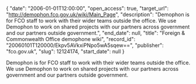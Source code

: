 {
  "date": "2006-01-01T12:00:00", 
  "open_access": true, 
  "target_url": "http://demophon.fco.gov.uk/wiki/Main_Page", 
  "description": "Demophon is for FCO staff to work with their wider teams outside the office. We use Demophon to work on shared projects with our partners across government and our partners outside government.", 
  "end_date": null, 
  "title": "Foreign & Commonwealth Office demophone wiki", 
  "record_id": "20060101T120000/Ekpv5AVkxiPNpo5wA5sqew==", 
  "publisher": "fco.gov.uk", 
  "slug": 12124174, 
  "start_date": null
}

Demophon is for FCO staff to work with their wider teams outside the office. We use Demophon to work on shared projects with our partners across government and our partners outside government.